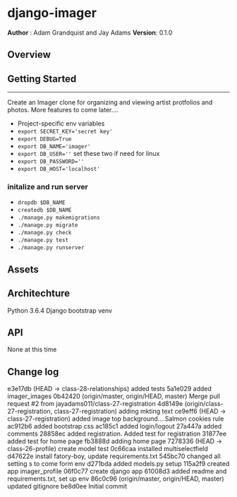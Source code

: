# django-imager
**Author** : Adam Grandquist and Jay Adams
**Version**: 0.1.0

## Overview



## Getting Started
---------------
 Create an Imager clone for organizing and viewing artist protfolios and photos.  More features to come later....
*  Project-specific env variables
* `export SECRET_KEY='secret key'`
* `export DEBUG=True`
* `export DB_NAME='imager'`
* `export DB_USER=''` set these two if need for linux
* `export DB_PASSWORD=''`
* `export DB_HOST='localhost'` 

### initalize and run server

* `dropdb $DB_NAME`
* `createdb $DB_NAME`
* `./manage.py makemigrations`
* `./manage.py migrate`
* `./manage.py check`
* `./manage.py test`
* `./manage.py runserver`

## Assets



## Architechture
Python 3.6.4
Django
bootstrap
venv




## API
None at this time

## Change log
e3e17db (HEAD -> class-28-relationships) added tests
5a1e029 added imager_images
0b42420 (origin/master, origin/HEAD, master) Merge pull request #2 from jayadams011/class-27-registration
4d8149e (origin/class-27-registration, class-27-registration) adding mkting text
ce9eff6 (HEAD -> class-27-registration) added image top background....Salmon cookies rule
ac912b6 added bootstrap css
ac185c1 added login/logout
27a447a added comments
28858ec added registration.  Added test for registration
31877ee added test for home page
fb3888d adding home page
7278336 (HEAD -> class-26-profile) create model test
0c66caa installed multiselectfield
d47622e install fatory-boy, update requirements.txt
545bc70 changed all setting s to come form env
d271bda added models.py setup
115a2f9 created app imager_profile
06f0c77 create django app
61008d3 added readme and requirements.txt, set up env
86c0c96 (origin/master, origin/HEAD, master) updated gitignore
be8d0ee Initial commit

